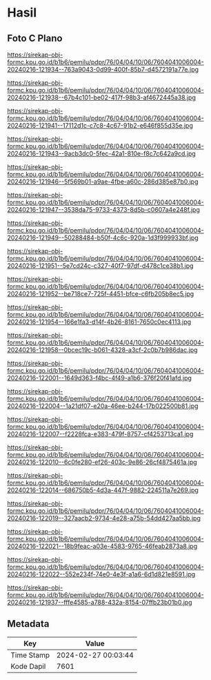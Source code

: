 # Hasil

## Foto C Plano

https://sirekap-obj-formc.kpu.go.id/b1b6/pemilu/pdpr/76/04/04/10/06/7604041006004-20240216-121934--763a9043-0d99-400f-85b7-d4572191a77e.jpg

https://sirekap-obj-formc.kpu.go.id/b1b6/pemilu/pdpr/76/04/04/10/06/7604041006004-20240216-121938--67b4c101-be02-417f-98b3-af4672445a38.jpg

https://sirekap-obj-formc.kpu.go.id/b1b6/pemilu/pdpr/76/04/04/10/06/7604041006004-20240216-121941--17112d1c-c7c8-4c67-91b2-e646f855d35e.jpg

https://sirekap-obj-formc.kpu.go.id/b1b6/pemilu/pdpr/76/04/04/10/06/7604041006004-20240216-121943--9acb3dc0-5fec-42a1-810e-f8c7c642a9cd.jpg

https://sirekap-obj-formc.kpu.go.id/b1b6/pemilu/pdpr/76/04/04/10/06/7604041006004-20240216-121946--5f569b01-a9ae-4fbe-a60c-286d385e87b0.jpg

https://sirekap-obj-formc.kpu.go.id/b1b6/pemilu/pdpr/76/04/04/10/06/7604041006004-20240216-121947--3538da75-9733-4373-8d5b-c0607a4e248f.jpg

https://sirekap-obj-formc.kpu.go.id/b1b6/pemilu/pdpr/76/04/04/10/06/7604041006004-20240216-121949--50288484-b50f-4c6c-920a-1d3f999933bf.jpg

https://sirekap-obj-formc.kpu.go.id/b1b6/pemilu/pdpr/76/04/04/10/06/7604041006004-20240216-121951--5e7cd24c-c327-40f7-97df-d478c1ce38b1.jpg

https://sirekap-obj-formc.kpu.go.id/b1b6/pemilu/pdpr/76/04/04/10/06/7604041006004-20240216-121952--be718ce7-725f-4451-bfce-c6fb205b8ec5.jpg

https://sirekap-obj-formc.kpu.go.id/b1b6/pemilu/pdpr/76/04/04/10/06/7604041006004-20240216-121954--166e1fa3-d14f-4b26-8161-7650c0ec4113.jpg

https://sirekap-obj-formc.kpu.go.id/b1b6/pemilu/pdpr/76/04/04/10/06/7604041006004-20240216-121958--0bcec19c-b061-4328-a3cf-2c0b7b986dac.jpg

https://sirekap-obj-formc.kpu.go.id/b1b6/pemilu/pdpr/76/04/04/10/06/7604041006004-20240216-122001--1649d363-f4bc-4f49-a1b6-376f20f41afd.jpg

https://sirekap-obj-formc.kpu.go.id/b1b6/pemilu/pdpr/76/04/04/10/06/7604041006004-20240216-122004--1a21df07-e20a-46ee-b244-17b022500b81.jpg

https://sirekap-obj-formc.kpu.go.id/b1b6/pemilu/pdpr/76/04/04/10/06/7604041006004-20240216-122007--f2228fca-e383-479f-8757-cf4253713ca1.jpg

https://sirekap-obj-formc.kpu.go.id/b1b6/pemilu/pdpr/76/04/04/10/06/7604041006004-20240216-122010--6c0fe280-ef26-403c-9e86-26cf4875461a.jpg

https://sirekap-obj-formc.kpu.go.id/b1b6/pemilu/pdpr/76/04/04/10/06/7604041006004-20240216-122014--686750b5-4d3a-447f-9882-224511a7e269.jpg

https://sirekap-obj-formc.kpu.go.id/b1b6/pemilu/pdpr/76/04/04/10/06/7604041006004-20240216-122019--327aacb2-9734-4e28-a75b-54dd427aa5bb.jpg

https://sirekap-obj-formc.kpu.go.id/b1b6/pemilu/pdpr/76/04/04/10/06/7604041006004-20240216-122021--18b9feac-a03e-4583-9765-46feab2873a8.jpg

https://sirekap-obj-formc.kpu.go.id/b1b6/pemilu/pdpr/76/04/04/10/06/7604041006004-20240216-122022--552e234f-74e0-4e3f-a1a6-6d1d821e8591.jpg

https://sirekap-obj-formc.kpu.go.id/b1b6/pemilu/pdpr/76/04/04/10/06/7604041006004-20240216-121937--fffe4585-a788-432a-8154-07ffb23b01b0.jpg


## Metadata

| Key        | Value               |
| ---------- | ------------------- |
| Time Stamp | 2024-02-27 00:03:44 |
| Kode Dapil | 7601                |



